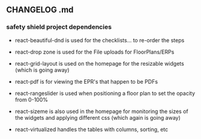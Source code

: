 ## CHANGELOG .md
### safety shield project dependencies
- react-beautiful-dnd is used for the checklists... to re-order the steps

- react-drop zone is used for the File uploads for FloorPlans/ERPs

- react-grid-layout is used on the homepage for the resizable widgets (which is going away)

- react-pdf is for viewing the EPR's that happen to be PDFs

- react-rangeslider is used when positioning a floor plan to set the opacity from 0-100%

- react-sizeme is also used in the homepage for monitoring the sizes of the widgets and applying different css (which again is going away)

- react-virtualized handles the tables with columns, sorting, etc
